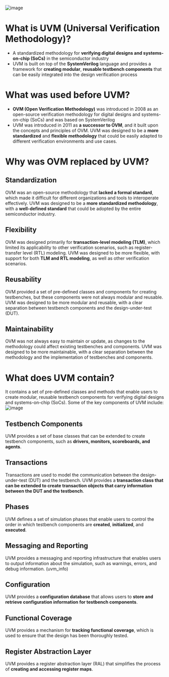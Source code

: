 ![image](https://github.com/user-attachments/assets/87e98da5-67cc-4f8f-b367-67cabacb2f27)
# What is UVM (Universal Verification Methodology)?
* A standardized methodology for **verifying digital designs and systems-on-chip (SoCs)** in the semiconductor industry
* UVM is built on top of the **SystemVerilog** language and provides a framework for **creating modular**, **reusable testbench components** that can be easily integrated into the design verification process

# What was used before UVM?
* **OVM (Open Verification Methodology)** was introduced in 2008 as an open-source verification methodology for digital designs and systems-on-chip (SoCs) and was based on SystemVerilog
* UVM was introduced in 2011 as **a successor to OVM**, and it built upon the concepts and principles of OVM. UVM was designed to be a **more standardized** and **flexible methodology** that could be easily adapted to different verification environments and use cases.

# Why was OVM replaced by UVM?
## Standardization
OVM was an open-source methodology that **lacked a formal standard**, which made it difficult for different organizations and tools to interoperate effectively. UVM was designed to be a **more standardized methodology**, with a **well-defined standard** that could be adopted by the entire semiconductor industry.
## Flexibility
OVM was designed primarily for **transaction-level modeling (TLM)**, which limited its applicability to other verification scenarios, such as register-transfer level (RTL) modeling. UVM was designed to be more flexible, with support for both **TLM and RTL modeling**, as well as other verification scenarios.
## Reusability
OVM provided a set of pre-defined classes and components for creating testbenches, but these components were not always modular and reusable. UVM was designed to be more modular and reusable, with a clear separation between testbench components and the design-under-test (DUT).
## Maintainability
OVM was not always easy to maintain or update, as changes to the methodology could affect existing testbenches and components. UVM was designed to be more maintainable, with a clear separation between the methodology and the implementation of testbenches and components.

# What does UVM contain?
It contains a set of pre-defined classes and methods that enable users to create modular, reusable testbench components for verifying digital designs and systems-on-chip (SoCs). Some of the key components of UVM include:
![image](https://github.com/user-attachments/assets/cd7493e5-3ae9-4971-b0fc-14ba8e45b544)
## Testbench Components
UVM provides a set of base classes that can be extended to create testbench components, such as **drivers, monitors, scoreboards, and agents**.
## Transactions
Transactions are used to model the communication between the design-under-test (DUT) and the testbench. UVM provides a **transaction class that can be extended to create transaction objects that carry information between the DUT and the testbench**.
## Phases
UVM defines a set of simulation phases that enable users to control the order in which testbench components are **created**, **initialized**, and **executed**.
## Messaging and Reporting
UVM provides a messaging and reporting infrastructure that enables users to output information about the simulation, such as warnings, errors, and debug information. (uvm_info)
## Configuration
UVM provides a **configuration database** that allows users to **store and retrieve configuration information for testbench components**.
## Functional Coverage
UVM provides a mechanism for **tracking functional coverage**, which is used to ensure that the design has been thoroughly tested.
## Register Abstraction Layer
UVM provides a register abstraction layer (RAL) that simplifies the process of **creating and accessing register maps**.
